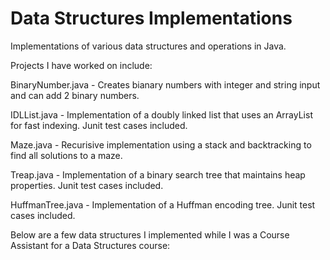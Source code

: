 # Data Structures Implementations
Implementations of various data structures and operations in Java.

Projects I have worked on include:

BinaryNumber.java - Creates bianary numbers with integer and string input and can add 2 binary numbers.

IDLList.java - Implementation of a doubly linked list that uses an ArrayList for fast indexing. Junit test cases included.

Maze.java - Recurisive implementation using a stack and backtracking to find all solutions to a maze.

Treap.java - Implementation of a binary search tree that maintains heap properties. Junit test cases included.

HuffmanTree.java - Implementation of a Huffman encoding tree. Junit test cases included.

Below are a few data structures I implemented while I was a Course Assistant for a Data Structures course:
